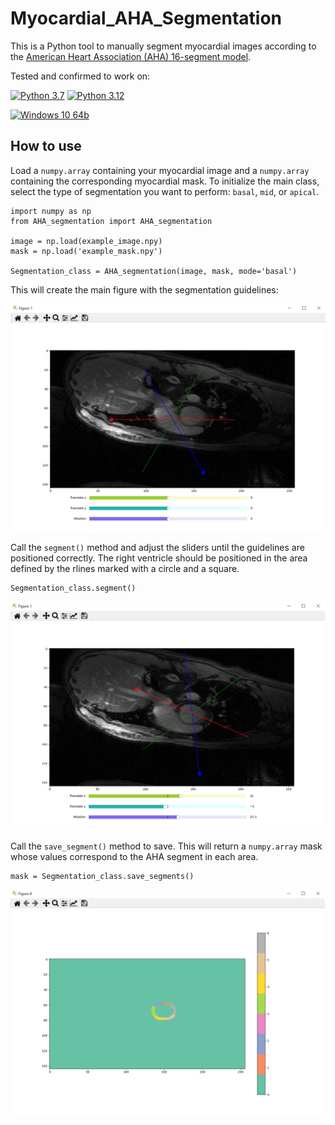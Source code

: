 # Myocardial_AHA_Segmentation
This is a Python tool to manually segment myocardial images according to the [American Heart Association (AHA) 16-segment model](https://doi.org/10.1161/hc0402.102975).

Tested and confirmed to work on:

[![Python 3.7](https://img.shields.io/badge/python-3.7-blue.svg)](https://www.python.org/downloads/release/python-370/)
[![Python 3.12](https://img.shields.io/badge/python-3.12-blue.svg)](https://www.python.org/downloads/release/python-3124/)

[![Windows 10 64b](https://img.shields.io/badge/windows-10_64b-purple.svg)]()

## How to use

Load a `numpy.array` containing your myocardial image and a `numpy.array` containing the corresponding myocardial mask.
To initialize the main class, select the type of segmentation you want to perform: `basal`, `mid`, or `apical`.

    import numpy as np
    from AHA_segmentation import AHA_segmentation
  
    image = np.load(example_image.npy)
    mask = np.load('example_mask.npy')

    Segmentation_class = AHA_segmentation(image, mask, mode='basal')

This will create the main figure with the segmentation guidelines:

![Figure1](/assets/Figure1.png)

Call the `segment()` method and adjust the sliders until the guidelines are positioned correctly. The right ventricle should be positioned in the area defined by the rlines marked with a circle and a square.

    Segmentation_class.segment()

![Figure2](/assets/Figure2.png)

Call the `save_segment()` method to save. This will return a `numpy.array` mask whose values correspond to the AHA segment in each area.

    mask = Segmentation_class.save_segments()

![Figure4](/assets/Figure4.png)
